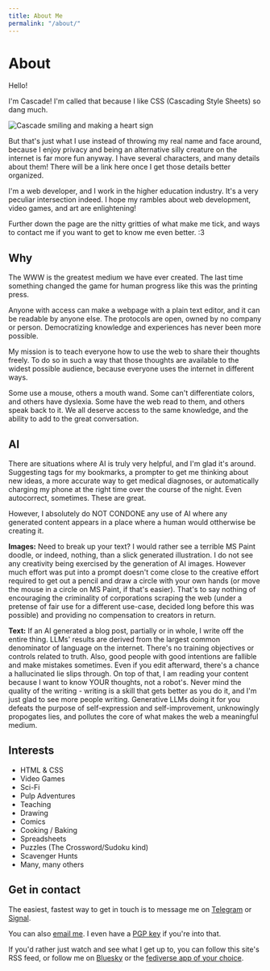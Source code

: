 ```yaml
---
title: About Me
permalink: "/about/"
---
```


# About

Hello!

I'm Cascade! I'm called that because I like CSS (Cascading Style Sheets) so dang much.

<img alt="Cascade smiling and making a heart sign" src="{{siteRoot}}/bin/img/cascadelovestick.png" notransform />

But that's just what I use instead of throwing my real name and face around, because I enjoy privacy and being an alternative silly creature on the internet is far more fun anyway. I have several characters, and many details about them! There will be a link here once I get those details better organized.

I'm a web developer, and I work in the higher education industry. It's a very peculiar intersection indeed. I hope my rambles about web development, video games, and art are enlightening!

Further down the page are the nitty gritties of what make me tick, and ways to contact me if you want to get to know me even better. :3

<h2 id="why">Why</h2>

The WWW is the greatest medium we have ever created. The last time something changed the game for human progress like this was the printing press.

Anyone with access can make a webpage with a plain text editor, and it can be readable by anyone else. The protocols are open, owned by no company or person. Democratizing knowledge and experiences has never been more possible.

My mission is to teach everyone how to use the web to share their thoughts freely. To do so in such a way that those thoughts are available to the widest possible audience, because everyone uses the internet in different ways.

Some use a mouse, others a mouth wand. Some can't differentiate colors, and others have dyslexia. Some have the web read to them, and others speak back to it. We all deserve access to the same knowledge, and the ability to add to the great conversation.

<h2 id="ai">AI</h2>

There are situations where AI is truly very helpful, and I'm glad it's around. Suggesting tags for my bookmarks, a prompter to get me thinking about new ideas, a more accurate way to get medical diagnoses, or automatically charging my phone at the right time over the course of the night. Even autocorrect, sometimes. These are great.

However, I absolutely do NOT CONDONE any use of AI where any generated content appears in a place where a human would ottherwise be creating it.

**Images:** Need to break up your text? I would rather see a terrible MS Paint doodle, or indeed, nothing, than a slick generated illustration. I do not see any creativity being exercised by the generation of AI images. However much effort was put into a prompt doesn't come close to the creative effort required to get out a pencil and draw a circle with your own hands (or move the mouse in a circle on MS Paint, if that's easier). That's to say nothing of encouraging the criminality of corporations scraping the web (under a pretense of fair use for a different use-case, decided long before this was possible) and providing no compensation to creators in return.

**Text:** If an AI generated a blog post, partially or in whole, I write off the entire thing. LLMs' results are derived from the largest common denominator of language on the internet. There's no training objectives or controls related to truth. Also, good people with good intentions are fallible and make mistakes sometimes. Even if you edit afterward, there's a chance a hallucinated lie slips through. On top of that, I am reading your content because I want to know YOUR thoughts, not a robot's. Never mind the quality of the writing - writing is a skill that gets better as you do it, and I'm just glad to see more people writing. Generative LLMs doing it for you defeats the purpose of self-expression and self-improvement,  unknowingly propogates lies, and pollutes the core of what makes the web a meaningful medium.

<h2 id="interests">Interests</h2>

- HTML & CSS
- Video Games
- Sci-Fi
- Pulp Adventures
- Teaching
- Drawing
- Comics
- Cooking / Baking
- Spreadsheets
- Puzzles (The Crossword/Sudoku kind)
- Scavenger Hunts
- Many, many others

<h2 id="contact">Get in contact</h2>

The easiest, fastest way to get in touch is to message me on [Telegram](https://t.me/cascadingspace) or [Signal](https://signal.me/#eu/jxgYKzxfauPAqawTEgeeeqaXcs4oppAoCt3gq4MKcfaNPBimunVLQKNZy9ZOydwy).

You can also [email me](mailto:cascade@cascading.space). I even have a [PGP key](/bin/cascade-pgp.txt) if you're into that.

If you'd rather just watch and see what I get up to, you can follow this site's RSS feed, or follow me on [Bluesky](https://bsky.app/profile/cascading.space) or the [fediverse app of your choice](https://furry.engineer/@cascade).